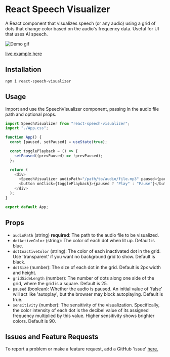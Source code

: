# React Speech Visualizer

A React component that visualizes speech (or any audio) using a grid of dots that change color based on the audio's frequency data. Useful for UI that uses AI speech.

![Demo gif](https://media4.giphy.com/media/v1.Y2lkPTc5MGI3NjExeHc3ZmtzdDRsZXpyYngxeTB0ajcwOThka3czcHpvM3JzenNmazdwcCZlcD12MV9pbnRlcm5hbF9naWZfYnlfaWQmY3Q9Zw/uJaERrCfNEb3XGvgYO/giphy.gif)

[live example here](https://speechviz.milst.dev)

## Installation

```shell
npm i react-speech-visualizer
```

## Usage

Import and use the SpeechVisualizer component, passing in the audio file path and optional props.

```typescript
import SpeechVisualizer from "react-speech-visualizer";
import "./App.css";

function App() {
  const [paused, setPaused] = useState(true);

  const togglePlayback = () => {
    setPaused((prevPaused) => !prevPaused);
  };

  return (
    <div>
      <SpeechVisualizer audioPath="/path/to/audio/file.mp3" paused={paused} />
      <button onClick={togglePlayback}>{paused ? "Play" : "Pause"}</button>
    </div>
  );
}

export default App;
```

## Props

- `audioPath` (string) **required**: The path to the audio file to be visualized.
- `dotActiveColor` (string): The color of each dot when lit up. Default is blue.
- `dotInactiveColor` (string): The color of each inactivated dot in the grid. Use 'transparent' if you want no background grid to show. Default is black.
- `dotSize` (number): The size of each dot in the grid. Default is 2px width and height.
- `gridSideLength` (number): The number of dots along one side of the grid, where the grid is a square. Default is 25.
- `paused` (boolean): Whether the audio is paused. An initial value of 'false' will act like 'autoplay', but the browser may block autoplaying. Default is true.
- `sensitivity` (number): The sensitivity of the visualization. Specifically, the color intensity of each dot is the decibel value of its assigned frequency multiplied by this value. Higher sensitivity shows brighter colors. Default is 90.

## Issues and Feature Requests

To report a problem or make a feature request, add a GitHub 'issue' [here.](https://github.com/MichaelMilstead/react-speech-visualizer/issues/new)
